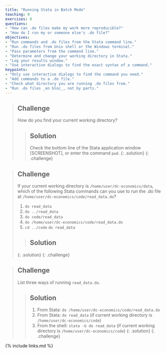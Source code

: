 ```yaml
---
title: "Running Stata in Batch Mode"
teaching: 0
exercises: 0
questions:
- "How can .do files make my work more reproducible?"
- "How do I run my or someone else's .do file?"
objectives:
- "Run commands and .do files from the Stata command line."
- "Run .do files from Unix shell or the Windows terminal."
- "Pass parameters from the command line."
- "Determine and change your working directory in Stata."
- "Log your results window."
- "Use interactive dialogs to find the exact syntax of a command."
keypoints:
- "Only use interactive dialogs to find the command you need."
- "Add commands to a .do file."
- "Check what directory you are running .do files from."
- "Run .do files _en bloc_, not by parts." 
---
```


> ## Challenge
>
> How do you find your current working directory?
>
> > ## Solution
> > Check the bottom line of the Stata application window [SCREENSHOT], or enter the command `pwd`.
> {: .solution}
{: .challenge}

> ## Challenge
>
> If your current working directory is `/home/user/dc-economics/data`, which of the following Stata commands can you use to run the .do file at `/home/user/dc-economics/code/read_data.do`?
> 1. `do read_data`
> 2. `do ../read_data`
> 3. `do code/read_data`
> 4. `do /home/user/dc-economics/code/read_data.do`
> 5. `cd ../code`
>    `do read_data`
>
> > ## Solution
> {: .solution}
{: .challenge}

> ## Challenge
>
> List three ways of running `read_data.do`.
>
> > ## Solution
> > 1. From Stata: `do /home/user/dc-economics/code/read_data.do`
> > 2. From Stata: `do read_data` (if current working directory is `/home/user/dc-economics/code`)
> > 3. From the shell: `stata -b do read_data` (if current working directory is `/home/user/dc-economics/code`)
> {: .solution}
{: .challenge}

{% include links.md %}

